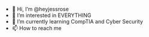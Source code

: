- 👋 Hi, I’m @heyjessrose
- 👀 I’m interested in EVERYTHING 
- 🌱 I’m currently learning CompTIA and Cyber Security
- 📫 How to reach me 

<!---
heyjessrose/heyjessrose is a ✨ special ✨ repository because its `README.md` (this file) appears on your GitHub profile.
You can click the Preview link to take a look at your changes.
--->
